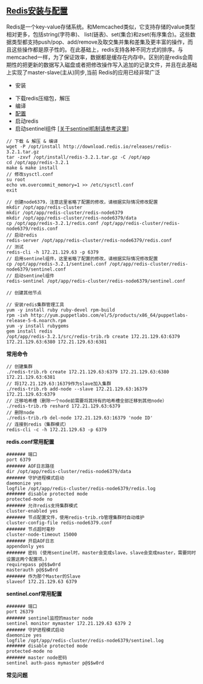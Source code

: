 ## [Redis安装与配置](https://github.com/antirez/redis) ##
  Redis是一个key-value存储系统。和Memcached类似，它支持存储的value类型相对更多，包括string(字符串)、 list(链表)、set(集合)和zset(有序集合)。这些数据类型都支持push/pop、add/remove及取交集并集和差集及更丰富的操作，而且这些操作都是原子性的。在此基础上，redis支持各种不同方式的排序。与memcached一样，为了保证效率，数据都是缓存在内存中。区别的是redis会周期性的把更新的数据写入磁盘或者把修改操作写入追加的记录文件，并且在此基础上实现了master-slave(主从)同步,当前 Redis的应用已经非常广泛

- 安装
 * 下载redis压缩包，解压
 * 编译
 * [配置](http://www.cnblogs.com/wenanry/archive/2012/02/26/2368398.html)
 * 启动redis
 * 启动sentinel组件 [[关于sentinel机制请参考这里]](https://segmentfault.com/a/1190000002680804)
```
// 下载 & 解压 & 编译
wget -P /opt/install http://download.redis.io/releases/redis-3.2.1.tar.gz
tar -zxvf /opt/install/redis-3.2.1.tar.gz -C /opt/app
cd /opt/app/redis-3.2.1
make & make install
// 修改sysctl.conf
su root
echo vm.overcommit_memory=1 >> /etc/sysctl.conf
exit

// 创建node6379，注意这里省略了配置的修改，请根据实际情况修改配置
mkdir /opt/app/redis-cluster
mkdir /opt/app/redis-cluster/redis-node6379
mkdir /opt/app/redis-cluster/redis-node6379/data
cp /opt/app/redis-3.2.1/redis.conf /opt/app/redis-cluster/redis-node6379/redis.conf
// 启动redis
redis-server /opt/app/redis-cluster/redis-node6379/redis.conf
// 测试
redis-cli -h 172.21.129.63 -p 6379
// 启用sentinel组件，这里省略了配置的修改，请根据实际情况修改配置
cp /opt/app/redis-3.2.1/sentinel.conf /opt/app/redis-cluster/redis-node6379/sentinel.conf
// 启动sentinel组件
redis-sentinel /opt/app/redis-cluster/redis-node6379/sentinel.conf

// 创建其他节点

// 安装redis集群管理工具
yum -y install ruby ruby-devel rpm-build
rpm -ivh http://yum.puppetlabs.com/el/5/products/x86_64/puppetlabs-release-5-6.noarch.rpm
yum -y install rubygems
gem install redis
/opt/app/redis-3.2.1/src/redis-trib.rb create 172.21.129.63:6379 172.21.129.63:6380 172.21.129.63:6381
```
**常用命令**
```
// 创建集群
./redis-trib.rb create 172.21.129.63:6379 172.21.129.63:6380 172.21.129.63:6381
// 将172.21.129.63:16379作为slave加入集群
./redis-trib.rb add-node --slave 172.21.129.63:16379 172.21.129.63:6379
// 迁移哈希槽（删除一个node前需要将其持有的哈希槽全部迁移到其他node）
./redis-trib.rb reshard 172.21.129.63:6379
// 删除node
./redis-trib.rb del-node 172.21.129.63:16379 'node ID'
// 连接到redis（集群模式）
redis-cli -c -h 172.21.129.63 -p 6379

```

**redis.conf常用配置**
```
####### 端口
port 6379
####### AOF日志路径
dir /opt/app/redis-cluster/redis-node6379/data
####### 守护进程模式启动
daemonize yes
logfile /opt/app/redis-cluster/redis-node6379/redis.log
####### disable protected mode
protected-mode no
####### 允许redis支持集群模式
cluster-enabled yes
####### 节点配置文件，使用redis-trib.rb管理集群时自动维护
cluster-config-file redis-node6379.conf
####### 节点超时毫秒
cluster-node-timeout 15000
####### 开启AOF日志
appendonly yes
####### 密码 (使用sentinel时，master会变成slave，slave会变成master，需要同时设置这两个配置项。)
requirepass p@$$w0rd
masterauth p@$$w0rd
####### 作为那个Master的Slave
slaveof 172.21.129.63 6379
```

**sentinel.conf常用配置**
```
####### 端口
port 26379
####### sentinel监控的master node
sentinel monitor mymaster 172.21.129.63 6379 2
####### 守护进程模式启动
daemonize yes
logfile /opt/app/redis-cluster/redis-node6379/sentinel.log
####### disable protected mode
protected-mode no
####### master node密码
sentinel auth-pass mymaster p@$$w0rd
```

**常见问题**
